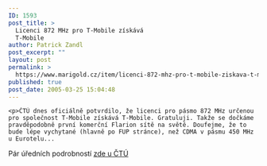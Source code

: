 ```yaml
---
ID: 1593
post_title: >
  Licenci 872 MHz pro T-Mobile získává
  T-Mobile
author: Patrick Zandl
post_excerpt: ""
layout: post
permalink: >
  https://www.marigold.cz/item/licenci-872-mhz-pro-t-mobile-ziskava-t-mobile
published: true
post_date: 2005-03-25 15:04:48
---
```

	<p>ČTÚ dnes oficiálně potvrdilo, že licenci pro pásmo 872 MHz určenou pro společnost T-Mobile získává T-Mobile. Gratuluji. Takže se dočkáme pravděpodobně první komerční Flarion sítě na světě. Doufejme, že to bude lépe vychytané (hlavně po FUP stránce), než CDMA v pásmu 450 MHz u Eurotelu...
Pár úředních podrobností <a href="http://www.ctu.cz/art.php?iSearch=&amp;iArt=507&amp;PHPSESSID=9b06532da7c919594ea66028ae37cd40">zde u ČTÚ</a>
</p>